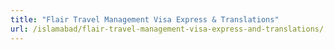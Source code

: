 ```yaml
---
title: "Flair Travel Management Visa Express & Translations"
url: /islamabad/flair-travel-management-visa-express-and-translations/
---
```

